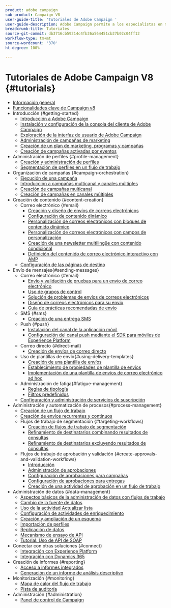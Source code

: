 ```yaml
---
product: adobe campaign
sub-product: Campaign V8
user-guide-title: 'Tutoriales de Adobe Campaign '
user-guide-description: Adobe Campaign permite a los especialistas en marketing diseñar experiencias para clientes de varios canales y proporciona un entorno para la organización de campañas visuales, la administración de interacciones en tiempo real y la ejecución en varios canales.
breadcrumb-title: Tutoriales
source-git-commit: db3716cb59214c4fb26a564451cb27b02c04ff12
workflow-type: tm+mt
source-wordcount: '370'
ht-degree: 100%

---
```



# Tutoriales de Adobe Campaign V8 {#tutorials}

+ [Información general](/help/overview.md)
+ [Funcionalidades clave de Campaign v8](https://experienceleague.adobe.com/docs/campaign/campaign-v8/start/whats-new.html?lang=es)
+ Introducción {#getting-started}
   + [Introducción a Adobe Campaign](/help/get-started/introduction-to-adobe-campaign.md)
   + [Instalación y configuración de la consola del cliente de Adobe Campaign](/help/get-started/install-and-set-up-the-adobe-campaign-client-console.md)
   + [Exploración de la interfaz de usuario de Adobe Campaign](/help/get-started/explore-the-adobe-campaign-user-interface.md)
   + [Administración de campañas de marketing](/help/get-started/manage-marketing-campaigns.md)
   + [Creación de un plan de marketing, programas y campañas](/help/get-started/create-a-marketing-plan-programs-and-campaigns.md)
   + [Creación de campañas activadas por eventos](/help/get-started/create-event-triggered-campaigns.md)
+ Administración de perfiles {#profile-management}
   + [Creación y administración de perfiles](/help/profile-management/create-and-manage-profiles.md)
   + [Segmentación de perfiles en un flujo de trabajo](/help/profile-management/target-profiles-in-a-workflow.md)
+ Organización de campañas {#campaign-orchestration}
   + [Ejecución de una campaña](/help/orchestrate-campaigns/execute-a-campaign.md)
   + [Introducción a campañas multicanal y canales múltiples](/help/orchestrate-campaigns/introduction-to-cross-and-multi-channel-campaigns.md)
   + [Creación de campañas multicanal](/help/orchestrate-campaigns/multi-channel-campaigns.md)
   + [Creación de campañas en canales múltiples](/help/orchestrate-campaigns/cross-channel-campaigns.md)
+ Creación de contenido {#content-creation}
   + Correo electrónico {#email}
      + [Creación y diseño de envíos de correos electrónicos](/help/content-creation/create-and-design-email-deliveries.md)
      + [Configuración de contenido dinámico](/help/content-creation/configure-dynamic-content.md)
      + [Personalización de correos electrónicos con bloques de contenido dinámico](/help/content-creation/personalize-using-dynamic-content-blocks.md)
      + [Personalización de correos electrónicos con campos de personalización](/help/content-creation/personalize-emails-using-personalization-fields.md)
      + [Creación de una newsletter multilingüe con contenido condicional](/help/content-creation/create-a-multilingual-newsletter-using-conditional-content.md)
      + [Definición del contenido de correo electrónico interactivo con AMP](/help/content-creation/design-interactive-email-content-with-amp.md)
   + [Configuración de las páginas de destino](/help/content-creation/configure-landingpages.md)
+ Envío de mensajes{#sending-messages}
   + Correo electrónico {#email}
      + [Envío y validación de pruebas para un envío de correo electrónico](/help/send-messages/email/send-and-validate-proofs.md)
      + [Uso de grupos de control](/help/send-messages/email/use-control-groups.md)
      + [Solución de problemas de envíos de correos electrónicos](/help/send-messages/email/troubleshoot-email-delivery-issues.md)
      + [Diseño de correos electrónicos para su envío](/help/send-messages/email/design-emails-for-deliverability.md)
      + [Guía de prácticas recomendadas de envío](https://experienceleague.adobe.com/docs/deliverability-learn/deliverability-best-practice-guide/introduction.html?lang=es)
   + SMS {#sms}
      + [Creación de una entrega SMS](/help/send-messages/mobile/create-an-sms-delivery.md)
   + Push {#push}
      + [Instalación del canal de la aplicación móvil](/help/send-messages/mobile/install-the-mobile-app.md)
      + [Configuración del canal push mediante el SDK para móviles de Experience Platform](/help/send-messages/mobile/configure-push-using-aep-mobile-sdk.md)
   + Correo directo {#direct-mail}
      + [Creación de envíos de correo directo](/help/send-messages/direct-mail/create-direct-mail-deliveries.md)
   + Uso de plantillas de envío{#using-delivery-templates}
      + [Creación de una plantilla de envíos](/help/send-messages/use-delivery-templates/configure-a-delivery-template.md)
      + [Establecimiento de propiedades de plantilla de envíos](/help/send-messages/use-delivery-templates/set-delivery-template-properties.md)
      + [Implementación de una plantilla de envíos de correo electrónico ad hoc](/help/send-messages/use-delivery-templates/deploy-ad-hoc-email-delivery-template.md)
   + Administración de fatiga{#fatigue-management}
      + [Reglas de tipología](/help/send-messages/fatigue-management/typology-rules-for-fatigue-management.md)
      + [Filtros predefinidos](/help/send-messages/fatigue-management/fatigue-management-using-filters.md)
   + [Configuración y administración de servicios de suscripción](/help/send-messages/configure-and-manage-subscription-services.md)
+ Administración y automatización de procesos{#process-management}
   + [Creación de un flujo de trabajo](/help/process-management/create-a-workflow.md)
   + [Creación de envíos recurrentes y continuos](/help/process-management/recurring-deliveries.md)
   + Flujos de trabajo de segmentación {#targeting-workflows}
      + [Creación de flujos de trabajo de segmentación](/help/process-management/create-a-targeting-workflow.md)
      + [Refinamiento de destinatarios combinando resultados de consultas](/help/process-management/refine-targets-by-combining-query-results.md)
      + [Refinamiento de destinatarios excluyendo resultados de consultas](/help/process-management/refine-targets-by-excluding-query-results.md)
   + Flujos de trabajo de aprobación y validación {#create-approvals-and-validation-workflows}
      + [Introducción](/help/process-management/create-approvals-and-validation-workflows/create-approvals-and-validation-workflows-introduction.md)
      + [Administración de aprobaciones](/help/process-management/create-approvals-and-validation-workflows/manage-approvals.md)
      + [Configuración de aprobaciones para campañas](/help/process-management/create-approvals-and-validation-workflows/configure-approvals-for-campaigns.md)
      + [Configuración de aprobaciones para entregas](/help/process-management/create-approvals-and-validation-workflows/configure-approvals-for-deliveries.md)
      + [Creación de una actividad de aprobación en un flujo de trabajo](/help/process-management/create-approvals-and-validation-workflows/create-approval-process-in-a-workflow.md)
+ Administración de datos {#data-management}
   + [Aspectos básicos de la administración de datos con flujos de trabajo](/help/data-management/data-management-fundamentals.md)
   + [Cambio de la fuente de datos](/help/data-management/change-data-source.md)
   + [Uso de la actividad Actualizar lista](/help/process-management/use-the-update-list-activity.md)
   + [Configuración de actividades de enriquecimiento](/help/process-management/enrichment-activity.md)
   + [Creación y ampliación de un esquema](/help/data-management/create-and-extend-a-schema.md)
   + [Importación de perfiles](/help/data-management/import-profiles.md)
   + [Replicación de datos](/help/data-management/data-replication.md)
   + [Mecanismo de ensayo de API](/help/data-management/api-staging-mechanism.md)
   + [Tutorial: Uso de API de SOAP](https://experienceleague.adobe.com/docs/campaign-learn/use-soap-apis/introduction.html?lang=es)
+ Conectar con otras soluciones {#connect}
   + [Integración con Experience Platform](https://experienceleague.adobe.com/docs/campaign-learn/integrate-with-experience-platform/overview.html?lang=es)
   + [Integración con Dynamics 365](/help/connect/dynamics365-integration.md)
+ Creación de informes {#reporting}
   + [Acceso a informes integrados](/help/reporting/access-built-in-reports.md)
   + [Generación de un informe de análisis descriptivo](/help/reporting/generate-a-descriptive-analysis-report.md)
+ Monitorización {#monitoring}
   + [Mapa de calor del flujo de trabajo](/help/monitoring/workflow-heatmap.md)
   + [Pista de auditoría](/help/monitoring/audit-trail.md)
+ Administración {#administration}
   + [Panel de control de Campaign](https://experienceleague.adobe.com/docs/campaign-learn/control-panel/control-panel-overview.html?lang=es)

